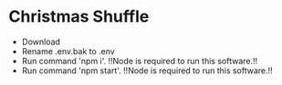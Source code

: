 # Christmas Shuffle


- Download
- Rename .env.bak to .env
- Run command 'npm i'. !!Node is required to run this software.!!
- Run command 'npm start'. !!Node is required to run this software.!!
